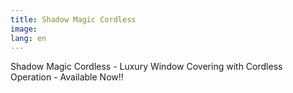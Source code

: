 ```yaml
---
title: Shadow Magic Cordless
image: 
lang: en
---
```


Shadow Magic Cordless - Luxury Window Covering with Cordless Operation - Available Now!!
